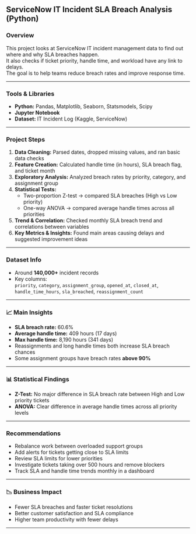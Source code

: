 ## ServiceNow IT Incident SLA Breach Analysis (Python)

### Overview  
This project looks at ServiceNow IT incident management data to find out where and why SLA breaches happen.  
It also checks if ticket priority, handle time, and workload have any link to delays.  
The goal is to help teams reduce breach rates and improve response time.

---

### Tools & Libraries  
- **Python:** Pandas, Matplotlib, Seaborn, Statsmodels, Scipy  
- **Jupyter Notebook**  
- **Dataset:** IT Incident Log (Kaggle, ServiceNow)

---

### Project Steps  
1. **Data Cleaning:** Parsed dates, dropped missing values, and ran basic data checks  
2. **Feature Creation:** Calculated handle time (in hours), SLA breach flag, and ticket month  
3. **Exploratory Analysis:** Analyzed breach rates by priority, category, and assignment group  
4. **Statistical Tests:**  
   - Two-proportion Z-test → compared SLA breaches (High vs Low priority)  
   - One-way ANOVA → compared average handle times across all priorities  
5. **Trend & Correlation:** Checked monthly SLA breach trend and correlations between variables  
6. **Key Metrics & Insights:** Found main areas causing delays and suggested improvement ideas

---

### Dataset Info  
- Around **140,000+** incident records  
- Key columns:  
  `priority`, `category`, `assignment_group`, `opened_at`, `closed_at`, `handle_time_hours`, `sla_breached`, `reassignment_count`

---

### 📈 Main Insights  
- **SLA breach rate:** 60.6%  
- **Average handle time:** 409 hours (17 days)  
- **Max handle time:** 8,190 hours (341 days)  
- Reassignments and long handle times both increase SLA breach chances  
- Some assignment groups have breach rates **above 90%**  

---

### 📊 Statistical Findings  
- **Z-Test:** No major difference in SLA breach rate between High and Low priority tickets  
- **ANOVA:** Clear difference in average handle times across all priority levels  

---

### Recommendations  
- Rebalance work between overloaded support groups  
- Add alerts for tickets getting close to SLA limits  
- Review SLA limits for lower priorities  
- Investigate tickets taking over 500 hours and remove blockers  
- Track SLA and handle time trends monthly in a dashboard  

---

### 📉 Business Impact  
- Fewer SLA breaches and faster ticket resolutions  
- Better customer satisfaction and SLA compliance  
- Higher team productivity with fewer delays  

---

